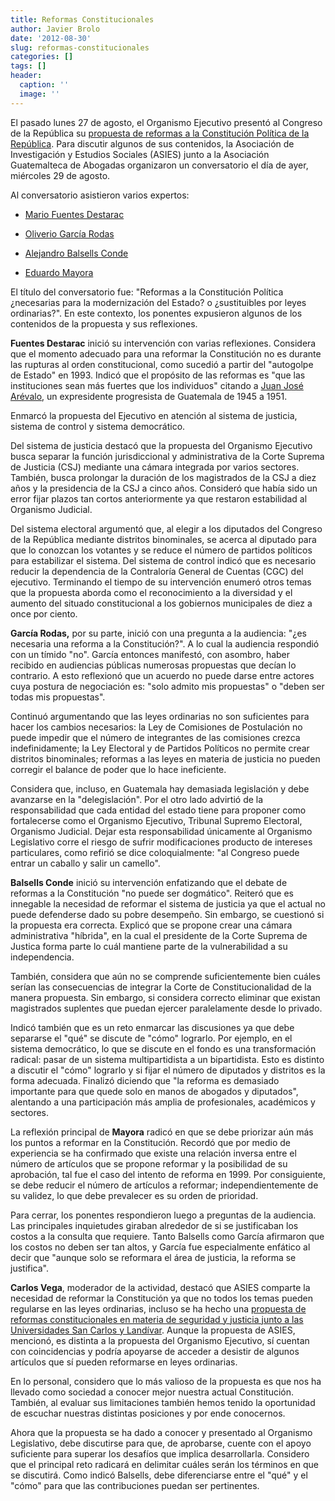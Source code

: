 ```yaml
---
title: Reformas Constitucionales
author: Javier Brolo
date: '2012-08-30'
slug: reformas-constitucionales
categories: []
tags: []
header:
  caption: ''
  image: ''
---
```


El pasado lunes 27 de agosto, el Organismo Ejecutivo presentó al Congreso de la República su [propuesta de reformas a la Constitución Política de la República](http://javierbrolo.files.wordpress.com/2012/08/propuesta-de-reformas-constitucionales-del-organismo-ejecutivo.pdf). Para discutir algunos de sus contenidos, la Asociación de Investigación y Estudios Sociales (ASIES) junto a la Asociación Guatemalteca de Abogadas organizaron un conversatorio el día de ayer, miércoles 29 de agosto.

Al conversatorio asistieron varios expertos:

  * [Mario Fuentes Destarac](http://www.alegalis.com/index.php?showPage=128)

  * [Oliverio García Rodas](http://www.congreso.gob.gt/perfiles.php?id=177)

  * [Alejandro Balsells Conde](http://www.cedecon.org/juntadirectiva.htm)

  * [Eduardo Mayora](http://eduardomayora.com/politica/)

El título del conversatorio fue: "Reformas a la Constitución Política ¿necesarias para la modernización del Estado? o ¿sustituibles por leyes ordinarias?". En este contexto, los ponentes expusieron algunos de los contenidos de la propuesta y sus reflexiones.

**Fuentes Destarac** inició su intervención con varias reflexiones. Considera que el momento adecuado para una reformar la Constitución no es durante las rupturas al orden constitucional, como sucedió a partir del "autogolpe de Estado" en 1993. Indicó que el propósito de las reformas es "que las instituciones sean más fuertes que los individuos" citando a [Juan José Arévalo](http://es.wikipedia.org/wiki/Juan_José_Arévalo), un expresidente progresista de Guatemala de 1945 a 1951.

Enmarcó la propuesta del Ejecutivo en atención al sistema de justicia, sistema de control y sistema democrático.

Del sistema de justicia destacó que la propuesta del Organismo Ejecutivo busca separar la función jurisdiccional y administrativa de la Corte Suprema de Justicia (CSJ) mediante una cámara integrada por varios sectores. También, busca prolongar la duración de los magistrados de la CSJ a diez años y la presidencia de la CSJ a cinco años. Consideró que había sido un error fijar plazos tan cortos anteriormente ya que restaron estabilidad al Organismo Judicial.

Del sistema electoral argumentó que, al elegir a los diputados del Congreso de la República mediante distritos binominales, se acerca al diputado para que lo conozcan los votantes y se reduce el número de partidos políticos para estabilizar el sistema. Del sistema de control indicó que es necesario reducir la dependencia de la Contraloría General de Cuentas (CGC) del ejecutivo. Terminando el tiempo de su intervención enumeró otros temas que la propuesta aborda como el reconocimiento a la diversidad y el aumento del situado constitucional a los gobiernos municipales de diez a once por ciento.

**García Rodas,** por su parte, inició con una pregunta a la audiencia: "¿es necesaria una reforma a la Constitución?". A lo cual la audiencia respondió con un tímido "no". García entonces manifestó, con asombro, haber recibido en audiencias públicas numerosas propuestas que decían lo contrario. A esto reflexionó que un acuerdo no puede darse entre actores cuya postura de negociación es: "solo admito mis propuestas" o "deben ser todas mis propuestas".

Continuó argumentando que las leyes ordinarias no son suficientes para hacer los cambios necesarios: la Ley de Comisiones de Postulación no puede impedir que el número de integrantes de las comisiones crezca indefinidamente; la Ley Electoral y de Partidos Políticos no permite crear distritos binominales; reformas a las leyes en materia de justicia no pueden corregir el balance de poder que lo hace ineficiente.

Considera que, incluso, en Guatemala hay demasiada legislación y debe avanzarse en la "delegislación". Por el otro lado advirtió de la responsabilidad que cada entidad del estado tiene para proponer como fortalecerse como el Organismo Ejecutivo, Tribunal Supremo Electoral, Organismo Judicial. Dejar esta responsabilidad únicamente al Organismo Legislativo corre el riesgo de sufrir modificaciones producto de intereses particulares, como refirió se dice coloquialmente: "al Congreso puede entrar un caballo y salir un camello".

**Balsells Conde** inició su intervención enfatizando que el debate de reformas a la Constitución "no puede ser dogmático". Reiteró que es innegable la necesidad de reformar el sistema de justicia ya que el actual no puede defenderse dado su pobre desempeño. Sin embargo, se cuestionó si la propuesta era correcta. Explicó que se propone crear una cámara administrativa "híbrida", en la cual el presidente de la Corte Suprema de Justica forma parte lo cuál mantiene parte de la vulnerabilidad a su independencia.

También, considera que aún no se comprende suficientemente bien cuáles serían las consecuencias de integrar la Corte de Constitucionalidad de la manera propuesta. Sin embargo, si considera correcto eliminar que existan magistrados suplentes que puedan ejercer paralelamente desde lo privado.

Indicó también que es un reto enmarcar las discusiones ya que debe separarse el "qué" se discute de "cómo" lograrlo. Por ejemplo, en el sistema democrático, lo que se discute en el fondo es una transformación radical: pasar de un sistema multipartidista a un bipartidista. Esto es distinto a discutir el "cómo" lograrlo y si fijar el número de diputados y distritos es la forma adecuada. Finalizó diciendo que "la reforma es demasiado importante para que quede solo en manos de abogados y diputados", alentando a una participación más amplia de profesionales, académicos y sectores.

La reflexión principal de **Mayora** radicó en que se debe priorizar aún más los puntos a reformar en la Constitución. Recordó que por medio de experiencia se ha confirmado que existe una relación inversa entre el número de artículos que se propone reformar y la posibilidad de su aprobación, tal fue el caso del intento de reforma en 1999. Por consiguiente, se debe reducir el número de artículos a reformar; independientemente de su validez, lo que debe prevalecer es su orden de prioridad.

Para cerrar, los ponentes respondieron luego a preguntas de la audiencia. Las principales inquietudes giraban alrededor de si se justificaban los costos a la consulta que requiere. Tanto Balsells como García afirmaron que los costos no deben ser tan altos, y García fue especialmente enfático al decir que "aunque solo se reformara el área de justicia, la reforma se justifica".

**Carlos Vega**, moderador de la actividad, destacó que ASIES comparte la necesidad de reformar la Constitución ya que no todos los temas pueden regularse en las leyes ordinarias, incluso se ha hecho una [propuesta de reformas constitucionales en materia de seguridad y justicia junto a las Universidades San Carlos y Landívar](http://www.asies.org.gt/contenido/propuesta-reformas-constitucionales-justicia-seguridad-usac-url-asies). Aunque la propuesta de ASIES, mencionó, es distinta a la propuesta del Organismo Ejecutivo, sí cuentan con coincidencias y podría apoyarse de acceder a desistir de algunos artículos que sí pueden reformarse en leyes ordinarias.

En lo personal, considero que lo más valioso de la propuesta es que nos ha llevado como sociedad a conocer mejor nuestra actual Constitución. También, al evaluar sus limitaciones también hemos tenido la oportunidad de escuchar nuestras distintas posiciones y por ende conocernos.

Ahora que la propuesta se ha dado a conocer y presentado al Organismo Legislativo, debe discutirse para que, de aprobarse, cuente con el apoyo suficiente para superar los desafíos que implica desarrollarla. Considero que el principal reto radicará en delimitar cuáles serán los términos en que se discutirá. Como indicó Balsells, debe diferenciarse entre el "qué" y el "cómo" para que las contribuciones puedan ser pertinentes.
